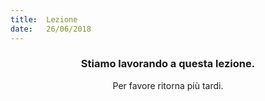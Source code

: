 ```yaml
---
title:  Lezione
date:   26/06/2018
---
```


### <center>Stiamo lavorando a questa lezione.</center>
<center>Per favore ritorna più tardi.</center>